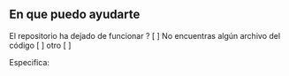 ## En que puedo ayudarte

El repositorio ha dejado de funcionar ? [ ]
No encuentras algún archivo del código [ ]
otro [ ]

Especifica:
